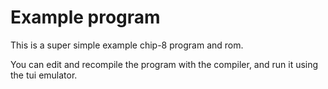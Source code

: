 # Example program

This is a super simple example chip-8 program and rom.

You can edit and recompile the program with the compiler, and run it using the tui emulator.
